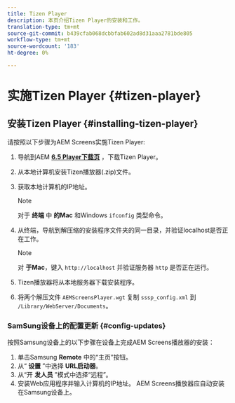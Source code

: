 ```yaml
---
title: Tizen Player
description: 本页介绍Tizen Player的安装和工作。
translation-type: tm+mt
source-git-commit: b439cfab068dcbbfab602ad8d31aaa2781bde805
workflow-type: tm+mt
source-wordcount: '183'
ht-degree: 0%

---
```



# 实施Tizen Player {#tizen-player}

## 安装Tizen Player {#installing-tizen-player}

请按照以下步骤为AEM Screens实施Tizen Player:

1. 导航到AEM [**6.5 Player下载页**](https://download.macromedia.com/screens/) ，下载Tizen Player。

1. 从本地计算机安装Tizen播放器(.zip)文件。

1. 获取本地计算机的IP地址。

   >[!NOTE]
   >对于 **终端** 中 **的Mac** 和Windows `ifconfig` 类型命令。

1. 从终端，导航到解压缩的安装程序文件夹的同一目录，并验证localhost是否正在工作。

   >[!NOTE]
   >对 **于Mac**，键入 `http://localhost` 并验证服务器 `http` 是否正在运行。

1. Tizen播放器将从本地服务器下载安装程序。

1. 将两个解压文件 `AEMScreensPlayer.wgt` 复制 `sssp_config.xml` 到 `/Library/WebServer/Documents`。

### SamSung设备上的配置更新 {#config-updates}

按照Samsung设备上的以下步骤在设备上完成AEM Screens播放器的安装：

1. 单击Samsung **Remote** 中的“主页”按钮。
1. 从“ **设置** ”中选择 **URL启动器**。
1. 从“开 **发人员** ”模式中选择“远程”。
1. 安装Web应用程序并输入计算机的IP地址。
AEM Screens播放器应自动安装在Samsung设备上。


